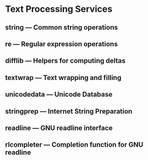 # Text Processing Services

## string — Common string operations
## re — Regular expression operations
## difflib — Helpers for computing deltas
## textwrap — Text wrapping and filling
## unicodedata — Unicode Database
## stringprep — Internet String Preparation
## readline — GNU readline interface
## rlcompleter — Completion function for GNU readline
